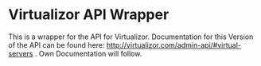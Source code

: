 # Virtualizor API Wrapper
This is a wrapper for the API for Virtualizor. Documentation for this Version of the API can be found here:
http://virtualizor.com/admin-api/#virtual-servers . Own Documentation will follow.
